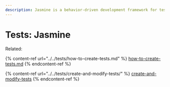 ```yaml
---
description: Jasmine is a behavior-driven development framework for testing JavaScript code
---
```


# Tests: Jasmine

Related:

{% content-ref url="../../tests/how-to-create-tests.md" %}
[how-to-create-tests.md](../../tests/how-to-create-tests.md)
{% endcontent-ref %}

{% content-ref url="../../tests/create-and-modify-tests/" %}
[create-and-modify-tests](../../tests/create-and-modify-tests/)
{% endcontent-ref %}



